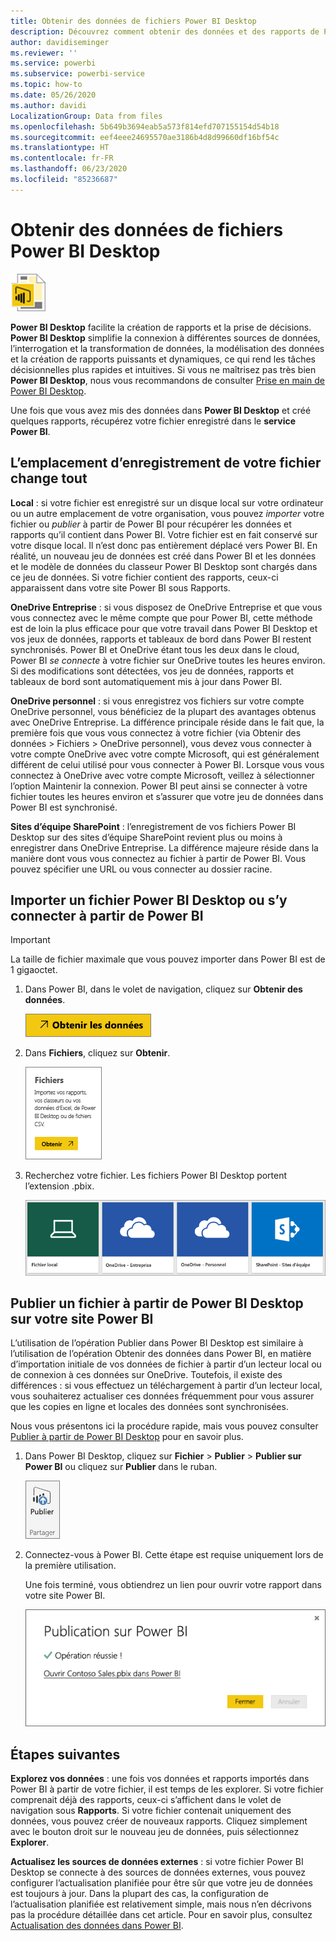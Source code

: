 ```yaml
---
title: Obtenir des données de fichiers Power BI Desktop
description: Découvrez comment obtenir des données et des rapports de Power BI Desktkop dans Power BI
author: davidiseminger
ms.reviewer: ''
ms.service: powerbi
ms.subservice: powerbi-service
ms.topic: how-to
ms.date: 05/26/2020
ms.author: davidi
LocalizationGroup: Data from files
ms.openlocfilehash: 5b649b3694eab5a573f814efd707155154d54b18
ms.sourcegitcommit: eef4eee24695570ae3186b4d8d99660df16bf54c
ms.translationtype: HT
ms.contentlocale: fr-FR
ms.lasthandoff: 06/23/2020
ms.locfileid: "85236687"
---
```

# <a name="get-data-from-power-bi-desktop-files"></a>Obtenir des données de fichiers Power BI Desktop
![](media/service-desktop-files/pbid_file_icon.png)

**Power BI Desktop** facilite la création de rapports et la prise de décisions. **Power BI Desktop** simplifie la connexion à différentes sources de données, l’interrogation et la transformation de données, la modélisation des données et la création de rapports puissants et dynamiques, ce qui rend les tâches décisionnelles plus rapides et intuitives. Si vous ne maîtrisez pas très bien **Power BI Desktop**, nous vous recommandons de consulter [Prise en main de Power BI Desktop](../fundamentals/desktop-getting-started.md).

Une fois que vous avez mis des données dans **Power BI Desktop** et créé quelques rapports, récupérez votre fichier enregistré dans le **service Power BI**.

## <a name="where-your-file-is-saved-makes-a-difference"></a>L’emplacement d’enregistrement de votre fichier change tout
**Local** : si votre fichier est enregistré sur un disque local sur votre ordinateur ou un autre emplacement de votre organisation, vous pouvez *importer* votre fichier ou *publier* à partir de Power BI pour récupérer les données et rapports qu’il contient dans Power BI. Votre fichier est en fait conservé sur votre disque local. Il n’est donc pas entièrement déplacé vers Power BI. En réalité, un nouveau jeu de données est créé dans Power BI et les données et le modèle de données du classeur Power BI Desktop sont chargés dans ce jeu de données. Si votre fichier contient des rapports, ceux-ci apparaissent dans votre site Power BI sous Rapports.

**OneDrive Entreprise** : si vous disposez de OneDrive Entreprise et que vous vous connectez avec le même compte que pour Power BI, cette méthode est de loin la plus efficace pour que votre travail dans Power BI Desktop et vos jeux de données, rapports et tableaux de bord dans Power BI restent synchronisés. Power BI et OneDrive étant tous les deux dans le cloud, Power BI *se connecte* à votre fichier sur OneDrive toutes les heures environ. Si des modifications sont détectées, vos jeu de données, rapports et tableaux de bord sont automatiquement mis à jour dans Power BI.

**OneDrive personnel** : si vous enregistrez vos fichiers sur votre compte OneDrive personnel, vous bénéficiez de la plupart des avantages obtenus avec OneDrive Entreprise. La différence principale réside dans le fait que, la première fois que vous vous connectez à votre fichier (via Obtenir des données > Fichiers > OneDrive personnel), vous devez vous connecter à votre compte OneDrive avec votre compte Microsoft, qui est généralement différent de celui utilisé pour vous connecter à Power BI. Lorsque vous vous connectez à OneDrive avec votre compte Microsoft, veillez à sélectionner l’option Maintenir la connexion. Power BI peut ainsi se connecter à votre fichier toutes les heures environ et s’assurer que votre jeu de données dans Power BI est synchronisé.

**Sites d’équipe SharePoint** : l’enregistrement de vos fichiers Power BI Desktop sur des sites d’équipe SharePoint revient plus ou moins à enregistrer dans OneDrive Entreprise. La différence majeure réside dans la manière dont vous vous connectez au fichier à partir de Power BI. Vous pouvez spécifier une URL ou vous connecter au dossier racine.

## <a name="import-or-connect-to-a-power-bi-desktop-file-from-power-bi"></a>Importer un fichier Power BI Desktop ou s’y connecter à partir de Power BI
>[!IMPORTANT]
>La taille de fichier maximale que vous pouvez importer dans Power BI est de 1 gigaoctet.

1. Dans Power BI, dans le volet de navigation, cliquez sur **Obtenir des données**.
   
   ![](media/service-desktop-files/pbid_get_data_button.png)
2. Dans **Fichiers**, cliquez sur **Obtenir**.
   
   ![](media/service-desktop-files/pbid_files_get.png)
3. Recherchez votre fichier. Les fichiers Power BI Desktop portent l’extension .pbix.
   
   ![](media/service-desktop-files/pbid_find_your_file.png)

## <a name="publish-a-file-from-power-bi-desktop-to-your-power-bi-site"></a>Publier un fichier à partir de Power BI Desktop sur votre site Power BI
L’utilisation de l’opération Publier dans Power BI Desktop est similaire à l’utilisation de l’opération Obtenir des données dans Power BI, en matière d’importation initiale de vos données de fichier à partir d’un lecteur local ou de connexion à ces données sur OneDrive. Toutefois, il existe des différences : si vous effectuez un téléchargement à partir d’un lecteur local, vous souhaiterez actualiser ces données fréquemment pour vous assurer que les copies en ligne et locales des données sont synchronisées. 

Nous vous présentons ici la procédure rapide, mais vous pouvez consulter [Publier à partir de Power BI Desktop](../create-reports/desktop-upload-desktop-files.md) pour en savoir plus.

1. Dans Power BI Desktop, cliquez sur **Fichier** > **Publier** > **Publier sur Power BI** ou cliquez sur **Publier** dans le ruban.
   
   ![](media/service-desktop-files/pbid_publish.png)
2. Connectez-vous à Power BI. Cette étape est requise uniquement lors de la première utilisation.
   
   Une fois terminé, vous obtiendrez un lien pour ouvrir votre rapport dans votre site Power BI.
   
   ![](media/service-desktop-files/pbid_publishing.png)

## <a name="next-steps"></a>Étapes suivantes
**Explorez vos données** : une fois vos données et rapports importés dans Power BI à partir de votre fichier, il est temps de les explorer. Si votre fichier comprenait déjà des rapports, ceux-ci s’affichent dans le volet de navigation sous **Rapports**. Si votre fichier contenait uniquement des données, vous pouvez créer de nouveaux rapports. Cliquez simplement avec le bouton droit sur le nouveau jeu de données, puis sélectionnez **Explorer**.

**Actualisez les sources de données externes** : si votre fichier Power BI Desktop se connecte à des sources de données externes, vous pouvez configurer l’actualisation planifiée pour être sûr que votre jeu de données est toujours à jour. Dans la plupart des cas, la configuration de l’actualisation planifiée est relativement simple, mais nous n’en décrivons pas la procédure détaillée dans cet article. Pour en savoir plus, consultez [Actualisation des données dans Power BI](refresh-data.md).
